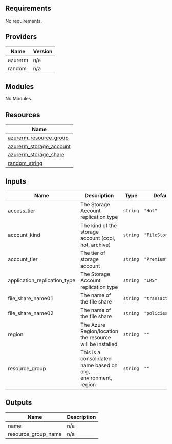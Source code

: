 ## Requirements

No requirements.

## Providers

| Name | Version |
|------|---------|
| azurerm | n/a |
| random | n/a |

## Modules

No Modules.

## Resources

| Name |
|------|
| [azurerm_resource_group](https://registry.terraform.io/providers/hashicorp/azurerm/latest/docs/resources/resource_group) |
| [azurerm_storage_account](https://registry.terraform.io/providers/hashicorp/azurerm/latest/docs/resources/storage_account) |
| [azurerm_storage_share](https://registry.terraform.io/providers/hashicorp/azurerm/latest/docs/resources/storage_share) |
| [random_string](https://registry.terraform.io/providers/hashicorp/random/latest/docs/resources/string) |

## Inputs

| Name | Description | Type | Default | Required |
|------|-------------|------|---------|:--------:|
| access\_tier | The Storage Account replication type | `string` | `"Hot"` | no |
| account\_kind | The kind of the storage account (cool, hot, archive) | `string` | `"FileStorage"` | no |
| account\_tier | The tier of storage account | `string` | `"Premium"` | no |
| application\_replication\_type | The Storage Account replication type | `string` | `"LRS"` | no |
| file\_share\_name01 | The name of the file share | `string` | `"transactions"` | no |
| file\_share\_name02 | The name of the file share | `string` | `"policies"` | no |
| region | The Azure Region/location the resource will be installed | `string` | `""` | no |
| resource\_group | This is a consolidated name based on org, environment, region | `string` | `""` | no |

## Outputs

| Name | Description |
|------|-------------|
| name | n/a |
| resource\_group\_name | n/a |
